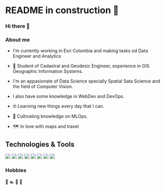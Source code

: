 # README in construction 🔧

### Hi there 👋

<!--
**rcamilo1526/rcamilo1526** is a ✨ _special_ ✨ repository because its `README.md` (this file) appears on your GitHub profile.

Here are some ideas to get you started:

- 🔭 I’m currently working on ...
- 🌱 I’m currently learning ...
- 👯 I’m looking to collaborate on ...
- 🤔 I’m looking for help with ...
- 💬 Ask me about ...
- 📫 How to reach me: ...
- 😄 Pronouns: ...
- ⚡ Fun fact: ...
-->
### About me
- I'm currently working in Esri Colombia and making tasks od Data Engineer and Analytics

- :notebook: Student of Cadastral and Geodesic Engineer, experience in GIS Geographic Information Systems.

- I'm an appasionate of Data Science specially Spatial Sata Science and the field of Computer Vision. 

- I also have some knowledge in WebDev and DevOps. 

- :nerd_face: Learning new things every day that I can.

- 🌱 Cultivating knowledge on MLOps.

- :world_map: In love with maps and travel 

##  Technologies & Tools
![](https://img.shields.io/badge/OS-Linux-informational?style=flat&logo=linux&logoColor=white&color=2bbc8a)
![](https://img.shields.io/badge/Editor-Visual_Studio_Code-informational?style=flat&logo=visual-studio-code&logoColor=white&color=2bbc8a)
![](https://img.shields.io/badge/Editor-Vim-informational?style=flat&logo=vim&logoColor=white&color=2bbc8a)
![](https://img.shields.io/badge/Code-Python-informational?style=flat&logo=python&logoColor=white&color=2bbc8a)
![](https://img.shields.io/badge/Code-JavaScript-informational?style=flat&logo=javascript&logoColor=white&color=2bbc8a)
![](https://img.shields.io/badge/Shell-Bash-informational?style=flat&logo=gnu-bash&logoColor=white&color=2bbc8a)
![](https://img.shields.io/badge/Tools-PostgreSQL-informational?style=flat&logo=postgresql&logoColor=white&color=2bbc8a)
![](https://img.shields.io/badge/Tools-Docker-informational?style=flat&logo=docker&logoColor=white&color=2bbc8a)

### Hobbies
:tennis: :swimmer: :bicyclist: :camera_flash:
